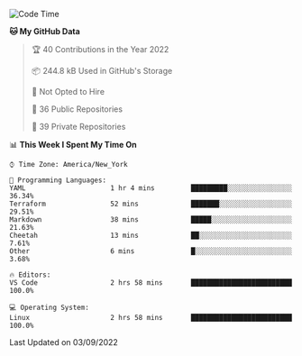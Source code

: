 <!--START_SECTION:waka-->
![Code Time](http://img.shields.io/badge/Code%20Time-73%20hrs%2012%20mins-blue)

**🐱 My GitHub Data** 

> 🏆 40 Contributions in the Year 2022
 > 
> 📦 244.8 kB Used in GitHub's Storage 
 > 
> 🚫 Not Opted to Hire
 > 
> 📜 36 Public Repositories 
 > 
> 🔑 39 Private Repositories  
 > 
📊 **This Week I Spent My Time On** 

```text
⌚︎ Time Zone: America/New_York

💬 Programming Languages: 
YAML                     1 hr 4 mins         █████████░░░░░░░░░░░░░░░░   36.34% 
Terraform                52 mins             ███████░░░░░░░░░░░░░░░░░░   29.51% 
Markdown                 38 mins             █████░░░░░░░░░░░░░░░░░░░░   21.63% 
Cheetah                  13 mins             ██░░░░░░░░░░░░░░░░░░░░░░░   7.61% 
Other                    6 mins              █░░░░░░░░░░░░░░░░░░░░░░░░   3.68%

🔥 Editors: 
VS Code                  2 hrs 58 mins       █████████████████████████   100.0%

💻 Operating System: 
Linux                    2 hrs 58 mins       █████████████████████████   100.0%

```


 Last Updated on 03/09/2022
<!--END_SECTION:waka-->